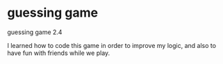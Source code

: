 # guessing game
guessing game 2.4

I learned how to code this game in order to improve my logic,
and also to have fun with friends while we play.
